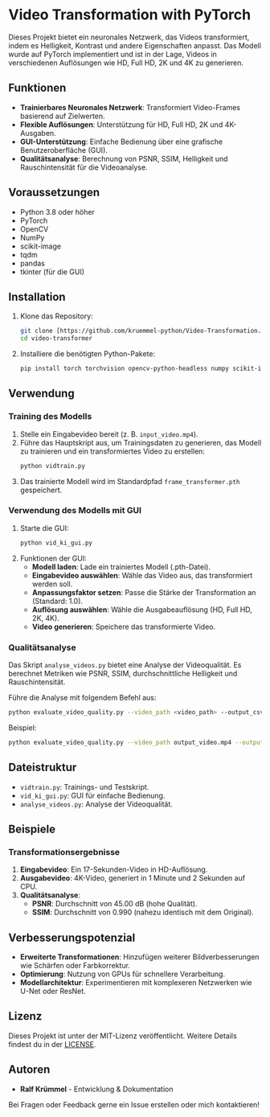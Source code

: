 # Video Transformation with PyTorch

Dieses Projekt bietet ein neuronales Netzwerk, das Videos transformiert, indem es Helligkeit, Kontrast und andere Eigenschaften anpasst. Das Modell wurde auf PyTorch implementiert und ist in der Lage, Videos in verschiedenen Auflösungen wie HD, Full HD, 2K und 4K zu generieren.

## Funktionen
- **Trainierbares Neuronales Netzwerk**: Transformiert Video-Frames basierend auf Zielwerten.
- **Flexible Auflösungen**: Unterstützung für HD, Full HD, 2K und 4K-Ausgaben.
- **GUI-Unterstützung**: Einfache Bedienung über eine grafische Benutzeroberfläche (GUI).
- **Qualitätsanalyse**: Berechnung von PSNR, SSIM, Helligkeit und Rauschintensität für die Videoanalyse.

## Voraussetzungen
- Python 3.8 oder höher
- PyTorch
- OpenCV
- NumPy
- scikit-image
- tqdm
- pandas
- tkinter (für die GUI)

## Installation
1. Klone das Repository:
   ```bash
   git clone [https://github.com/kruemmel-python/Video-Transformation.git)
   cd video-transformer
   ```

2. Installiere die benötigten Python-Pakete:
   ```bash
   pip install torch torchvision opencv-python-headless numpy scikit-image tqdm pandas
   ```

## Verwendung

### Training des Modells
1. Stelle ein Eingabevideo bereit (z. B. `input_video.mp4`).
2. Führe das Hauptskript aus, um Trainingsdaten zu generieren, das Modell zu trainieren und ein transformiertes Video zu erstellen:
   ```bash
   python vidtrain.py
   ```
3. Das trainierte Modell wird im Standardpfad `frame_transformer.pth` gespeichert.

### Verwendung des Modells mit GUI
1. Starte die GUI:
   ```bash
   python vid_ki_gui.py
   ```
2. Funktionen der GUI:
   - **Modell laden**: Lade ein trainiertes Modell (.pth-Datei).
   - **Eingabevideo auswählen**: Wähle das Video aus, das transformiert werden soll.
   - **Anpassungsfaktor setzen**: Passe die Stärke der Transformation an (Standard: 1.0).
   - **Auflösung auswählen**: Wähle die Ausgabeauflösung (HD, Full HD, 2K, 4K).
   - **Video generieren**: Speichere das transformierte Video.

### Qualitätsanalyse
Das Skript `analyse_videos.py` bietet eine Analyse der Videoqualität. Es berechnet Metriken wie PSNR, SSIM, durchschnittliche Helligkeit und Rauschintensität.

Führe die Analyse mit folgendem Befehl aus:
```bash
python evaluate_video_quality.py --video_path <video_path> --output_csv <output_csv>
```
Beispiel:
```bash
python evaluate_video_quality.py --video_path output_video.mp4 --output_csv video_analysis.csv
```

## Dateistruktur
- `vidtrain.py`: Trainings- und Testskript.
- `vid_ki_gui.py`: GUI für einfache Bedienung.
- `analyse_videos.py`: Analyse der Videoqualität.


## Beispiele
### Transformationsergebnisse
1. **Eingabevideo**: Ein 17-Sekunden-Video in HD-Auflösung.
2. **Ausgabevideo**: 4K-Video, generiert in 1 Minute und 2 Sekunden auf CPU.
3. **Qualitätsanalyse**:
   - **PSNR**: Durchschnitt von 45.00 dB (hohe Qualität).
   - **SSIM**: Durchschnitt von 0.990 (nahezu identisch mit dem Original).


## Verbesserungspotenzial
- **Erweiterte Transformationen**: Hinzufügen weiterer Bildverbesserungen wie Schärfen oder Farbkorrektur.
- **Optimierung**: Nutzung von GPUs für schnellere Verarbeitung.
- **Modellarchitektur**: Experimentieren mit komplexeren Netzwerken wie U-Net oder ResNet.

## Lizenz
Dieses Projekt ist unter der MIT-Lizenz veröffentlicht. Weitere Details findest du in der [LICENSE](LICENSE).

## Autoren
- **Ralf Krümmel** - Entwicklung & Dokumentation

Bei Fragen oder Feedback gerne ein Issue erstellen oder mich kontaktieren!
